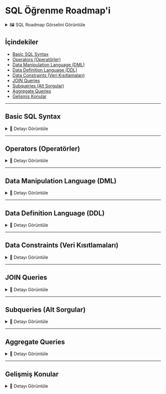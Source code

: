 # SQL Öğrenme Roadmap'i

<details>
<summary>🖼️ SQL Roadmap Görselini Görüntüle</summary>

![SQL Roadmap](./images/Ekran%20görüntüsü%202025-09-07%20002057.png)
![SQL Roadmap](./images/sql-roadmap.png)

_SQL Roadmap_

</details>

## İçindekiler

- [Basic SQL Syntax](#basic-sql-syntax)
- [Operators (Operatörler)](#operators-operatörler)
- [Data Manipulation Language (DML)](#data-manipulation-language-dml)
- [Data Definition Language (DDL)](#data-definition-language-ddl)
- [Data Constraints (Veri Kısıtlamaları)](#data-constraints-veri-kısıtlamaları)
- [JOIN Queries](#join-queries)
- [Subqueries (Alt Sorgular)](#subqueries-alt-sorgular)
- [Aggregate Queries](#aggregate-queries)
- [Gelişmiş Konular](#gelişmiş-konular)

---

## Basic SQL Syntax

<details>
<summary>📖 Detayı Görüntüle</summary>

### 1. Açıklama

Basic SQL Syntax, SQL dilinin temel yapısını ve komut yazım kurallarını kapsar. SQL komutlarının nasıl yazılacağı, noktalama işaretleri, büyük-küçük harf kullanımı gibi temel konuları içerir.

### 2. Amacı

- SQL komutlarının doğru yazımını öğrenmek
- Syntax hatalarını önlemek
- Okunabilir ve düzenli SQL kodları yazmak
- SQL standartlarına uygun kod geliştirmek

### 3. Özet

SQL komutları noktalı virgülle biter, büyük-küçük harf duyarlı değildir (best practice olarak keywords büyük yazılır), string değerler tek tırnak içinde yazılır.

### 4. Basit Açıklama

SQL'i İngilizce bir cümle gibi düşünün. Özne (SELECT), yüklem (FROM), nesne (tablolar) var. Gramer kuralları gibi SQL'in de yazım kuralları vardır.

### 5. Bu terim neden gerekli?

- Hatasız SQL yazmak için temel
- Kod standartları için gerekli
- Takım çalışmasında anlaşılabilirlik için
- Debugging süreçlerini kolaylaştırmak için

### 6. Örnek

```sql
-- Doğru SQL Syntax
SELECT ad, soyad, yas
FROM kullanicilar
WHERE yas > 18
ORDER BY ad ASC;

-- Yorum satırları
/* Bu çok satırlı
   yorum örneğidir */

-- String kullanımı
SELECT * FROM urunler WHERE kategori = 'Elektronik';

-- Case insensitive (aynı anlamda)
select * from kullanicilar;
SELECT * FROM kullanicilar;
Select * From kullanicilar;
```

### 7. Ezberleme Tekniği

**Gerçek Hayat Örneği**: SQL'i bir restoran siparişi verme süreci gibi düşünün. "Garson (SELECT), menüden (FROM) pizza (koşul) istiyorum" dersiniz. Her dilde gramer kuralları olduğu gibi SQL'de de syntax kuralları var.

**Hafıza Hilesi**:

- **SELECT** = **SEÇ** (Ne istiyorsun?)
- **FROM** = **NEREDEN** (Hangi kaynaktan?)
- **WHERE** = **NEREDE** (Hangi koşulla?)
- **;** = **NOKTA** (Cümleyi bitir)

</details>

---

## Operators (Operatörler)

<details>
<summary>📖 Detayı Görüntüle</summary>

### 1. Açıklama

SQL operatörleri, verileri karşılaştırmak, matematiksel işlemler yapmak ve mantıksal koşullar oluşturmak için kullanılan sembollerdir. Arithmetic, Comparison, Logical ve Special operatörler olmak üzere farklı kategorilerde bulunur.

### 2. Amacı

- Veri filtreleme işlemleri
- Matematiksel hesaplamalar
- Mantıksal koşul oluşturma
- String manipülasyonu

### 3. Özet

Roadmap'teki SELECT, INSERT, DELETE, UPDATE statements bu operatörlerle güçlenir. Comparison (=, >, <), Logical (AND, OR, NOT), Arithmetic (+, -, \*, /) operatörleri vardır.

### 4. Basit Açıklama

Matematik dersindeki işlemler gibi. Toplama (+), çıkarma (-), eşittir (=), büyüktür (>) sembollerini SQL'de de kullanıyorsunuz.

### 5. Bu terim neden gerekli?

- Karmaşık sorgular yazabilmek için
- Verileri filtreleyebilmek için
- Hesaplanmış sütunlar oluşturmak için
- Koşullu mantık kurmak için

### 6. Örnek

```sql
-- Arithmetic Operators
SELECT
    urun_adi,
    fiyat,
    fiyat * 1.18 AS kdv_dahil_fiyat,
    fiyat - (fiyat * 0.10) AS indirimli_fiyat
FROM urunler;

-- Comparison Operators
SELECT * FROM calisanlar WHERE maas > 5000;
SELECT * FROM calisanlar WHERE departman = 'IT';
SELECT * FROM calisanlar WHERE yas BETWEEN 25 AND 40;

-- Logical Operators
SELECT * FROM urunler
WHERE kategori = 'Elektronik'
AND fiyat > 1000
AND stok_miktari > 0;

-- String Operators
SELECT * FROM kullanicilar WHERE ad LIKE 'Ah%';
SELECT * FROM kullanicilar WHERE email LIKE '%@gmail.com';

-- IN Operator
SELECT * FROM urunler WHERE kategori IN ('Elektronik', 'Bilgisayar', 'Telefon');

-- NULL Operators
SELECT * FROM calisanlar WHERE telefon IS NOT NULL;
SELECT * FROM calisanlar WHERE bonus IS NULL;
```

### 7. Ezberleme Tekniği

**Gerçek Hayat Örneği**: Market alışverişi yaparken karar verme süreci gibi. "Fiyatı 100 TL'den az VE markası Samsung VEYA Apple olan telefonları getir" diyorsunuz.

**Hafıza Hilesi**:

- **AND** = **VE** (her iki koşul da doğru olmalı)
- **OR** = **VEYA** (koşullardan biri doğru olmalı)
- **NOT** = **DEĞİL** (koşulun tersi)
- **LIKE** = **BENZERİ** (pattern matching)

</details>

---

## Data Manipulation Language (DML)

<details>
<summary>📖 Detayı Görüntüle</summary>

### 1. Açıklama

DML (Data Manipulation Language), veritabanındaki verileri manipüle etmek için kullanılan SQL komutlarıdır. SELECT, INSERT, UPDATE, DELETE komutlarını içerir ve roadmap'te ana DML bloğunda gösterilmiştir.

### 2. Amacı

- Veritabanından veri çekme (SELECT)
- Yeni veri ekleme (INSERT)
- Mevcut veri güncelleme (UPDATE)
- Veri silme (DELETE)

### 3. Özet

CRUD (Create, Read, Update, Delete) işlemlerinin SQL karşılığıdır. FROM, WHERE, JOINs, GROUP BY, ORDER BY, HAVING klauzülleri ile güçlendirilir.

### 4. Basit Açıklama

Bir not defteri kullanmak gibi. Yeni not yazarsınız (INSERT), notları okursunuz (SELECT), düzenlersiniz (UPDATE), silersiniz (DELETE).

### 5. Bu terim neden gerekli?

- Dinamik uygulamalar için zorunlu
- Veri yönetimi için temel
- User interactions için gerekli
- Business logic implementation için

### 6. Örnek

```sql
-- SELECT - Veri Çekme
SELECT
    k.ad,
    k.soyad,
    k.email
FROM kullanicilar k
WHERE k.aktif = true
ORDER BY k.kayit_tarihi DESC;

-- SELECT with JOINs
SELECT
    k.ad,
    COUNT(s.id) as siparis_sayisi
FROM kullanicilar k
LEFT JOIN siparisler s ON k.id = s.kullanici_id
GROUP BY k.id, k.ad
HAVING COUNT(s.id) > 0;

-- INSERT - Veri Ekleme
INSERT INTO kullanicilar (ad, soyad, email, telefon)
VALUES ('Ahmet', 'Yılmaz', 'ahmet@email.com', '5551234567');

-- Multiple INSERT
INSERT INTO urunler (ad, fiyat, kategori_id) VALUES
    ('Laptop', 15000, 1),
    ('Mouse', 50, 2),
    ('Klavye', 200, 2);

-- UPDATE - Veri Güncelleme
UPDATE kullanicilar
SET
    telefon = '5559876543',
    guncelleme_tarihi = CURRENT_TIMESTAMP
WHERE email = 'ahmet@email.com';

-- DELETE - Veri Silme
DELETE FROM kullanicilar
WHERE aktif = false
AND son_giris < '2023-01-01';

-- Conditional DELETE
DELETE FROM sepet_urunleri
WHERE sepet_id IN (
    SELECT id FROM sepetler
    WHERE olusturma_tarihi < NOW() - INTERVAL '30 days'
);
```

### 7. Ezberleme Tekniği

**Gerçek Hayat Örneği**: Bir kütüphane sistemi gibi. Kitap kataloguna bakarsınız (SELECT), yeni kitap kaydedersiniz (INSERT), kitap bilgilerini güncellersiniz (UPDATE), eski kitapları arşivden çıkarırsınız (DELETE).

**Hafıza Hilesi**:

- **SELECT** = **SEÇ** (göster bana)
- **INSERT** = **SOKMA** (yeni ekle)
- **UPDATE** = **GÜNCELLE** (var olanı değiştir)
- **DELETE** = **SİL** (kaldır)

</details>

---

## Data Definition Language (DDL)

<details>
<summary>📖 Detayı Görüntüle</summary>

### 1. Açıklama

DDL (Data Definition Language), veritabanı yapısını tanımlayan komutlardır. Roadmap'te gösterilen Create Table, Alter Table, Drop Table, Truncate Table işlemlerini kapsar.

### 2. Amacı

- Veritabanı şemasını oluşturma
- Tablo yapılarını tanımlama
- Veritabanı objelerini yönetme
- Schema değişikliklerini uygulama

### 3. Özet

CREATE, ALTER, DROP, TRUNCATE komutları ile tablolar, indeksler, constraint'ler yönetilir. Veritabanının iskeletini oluşturan komutlardır.

### 4. Basit Açıklama

Bir ev inşa etmek gibi. Temel atarsınız (CREATE), oda eklersiniz (ALTER), gereksiz bölümleri kaldırırsınız (DROP), evi boşaltırsınız (TRUNCATE).

### 5. Bu terim neden gerekli?

- Veritabanı tasarımı için temel
- Schema management için zorunlu
- Veri bütünlüğü için kritik
- System evolution için gerekli

### 6. Örnek

```sql
-- CREATE TABLE - Tablo Oluşturma
CREATE TABLE kullanicilar (
    id SERIAL PRIMARY KEY,
    ad VARCHAR(50) NOT NULL,
    soyad VARCHAR(50) NOT NULL,
    email VARCHAR(100) UNIQUE NOT NULL,
    telefon VARCHAR(15),
    dogum_tarihi DATE,
    kayit_tarihi TIMESTAMP DEFAULT CURRENT_TIMESTAMP,
    aktif BOOLEAN DEFAULT true
);

-- CREATE TABLE with Foreign Key
CREATE TABLE siparisler (
    id SERIAL PRIMARY KEY,
    kullanici_id INTEGER REFERENCES kullanicilar(id),
    siparis_tarihi TIMESTAMP DEFAULT CURRENT_TIMESTAMP,
    toplam_tutar DECIMAL(10,2) NOT NULL,
    durum VARCHAR(20) DEFAULT 'beklemede'
);

-- ALTER TABLE - Tablo Değiştirme
ALTER TABLE kullanicilar
ADD COLUMN son_giris_tarihi TIMESTAMP;

ALTER TABLE kullanicilar
ALTER COLUMN telefon SET NOT NULL;

ALTER TABLE kullanicilar
DROP COLUMN dogum_tarihi;

-- DROP TABLE - Tablo Silme
DROP TABLE IF EXISTS temp_veriler;

DROP TABLE eski_log_kayitlari CASCADE;

-- TRUNCATE TABLE - Tablo İçeriği Temizleme
TRUNCATE TABLE sepet_urunleri;

TRUNCATE TABLE log_kayitlari RESTART IDENTITY;

-- CREATE INDEX
CREATE INDEX idx_kullanici_email ON kullanicilar(email);
CREATE INDEX idx_siparis_tarih ON siparisler(siparis_tarihi);

-- CREATE SEQUENCE
CREATE SEQUENCE siparis_no_seq START 1000;
```

### 7. Ezberleme Tekniği

**Gerçek Hayat Örneği**: Bir şirket binası inşa etmek gibi. Binanın planını çizersiniz (CREATE), yeni katlar eklersiniz (ALTER), gereksiz bölümleri yıkarsınız (DROP), ofisleri boşaltırsınız (TRUNCATE).

**Hafıza Hilesi**:

- **CREATE** = **YARAT** (sıfırdan oluştur)
- **ALTER** = **DEĞİŞTİR** (var olanı modifiye et)
- **DROP** = **BIRAK** (tamamen kaldır)
- **TRUNCATE** = **KES** (içeriği temizle)

</details>

---

## Data Constraints (Veri Kısıtlamaları)

<details>
<summary>📖 Detayı Görüntüle</summary>

### 1. Açıklama

Data Constraints, veritabanına girilen verilerin belirli kuralları karşılamasını sağlayan kısıtlamalardır. Roadmap'te Primary Key, Foreign Key, Unique, NOT NULL, CHECK constraint'leri gösterilmiştir.

### 2. Amacı

- Veri bütünlüğünü sağlama
- İş kurallarını enforce etme
- Hatalı veri girişini önleme
- Referential integrity sağlama

### 3. Özet

Constraints, tablolara uygulanan kurallar olup veri kalitesini garanti eder. Primary key benzersizlik, foreign key ilişkileri korur.

### 4. Basit Açıklama

Bir apartman yönetmeliği gibi. Her dairenin numarası benzersiz olmalı (Primary Key), ziyaretçiler kayıtlı olmalı (Foreign Key), isim alanı boş bırakılamaz (NOT NULL).

### 5. Bu terim neden gerekli?

- Veri kalitesi için kritik
- İş kuralları için zorunlu
- Database integrity için
- Hata önleme için

### 6. Örnek

```sql
-- PRIMARY KEY Constraint
CREATE TABLE departmanlar (
    id SERIAL PRIMARY KEY,
    ad VARCHAR(50) NOT NULL UNIQUE,
    aciklama TEXT
);

-- FOREIGN KEY Constraint
CREATE TABLE calisanlar (
    id SERIAL PRIMARY KEY,
    ad VARCHAR(50) NOT NULL,
    soyad VARCHAR(50) NOT NULL,
    email VARCHAR(100) UNIQUE NOT NULL,
    maas DECIMAL(10,2),
    departman_id INTEGER,
    CONSTRAINT fk_departman
        FOREIGN KEY (departman_id)
        REFERENCES departmanlar(id)
        ON DELETE SET NULL
        ON UPDATE CASCADE
);

-- UNIQUE Constraint
ALTER TABLE calisanlar
ADD CONSTRAINT uk_calisan_email UNIQUE (email);

-- NOT NULL Constraint
ALTER TABLE calisanlar
ALTER COLUMN ad SET NOT NULL;

-- CHECK Constraint
ALTER TABLE calisanlar
ADD CONSTRAINT chk_maas_pozitif
CHECK (maas > 0);

ALTER TABLE calisanlar
ADD CONSTRAINT chk_email_format
CHECK (email LIKE '%@%.%');

-- Multiple Column Constraint
CREATE TABLE proje_atamalari (
    calisan_id INTEGER,
    proje_id INTEGER,
    baslangic_tarihi DATE NOT NULL,
    PRIMARY KEY (calisan_id, proje_id),
    FOREIGN KEY (calisan_id) REFERENCES calisanlar(id),
    FOREIGN KEY (proje_id) REFERENCES projeler(id)
);

-- Constraint Drop
ALTER TABLE calisanlar
DROP CONSTRAINT chk_maas_pozitif;
```

### 7. Ezberleme Tekniği

**Gerçek Hayat Örneği**: Okul kayıt sistemi gibi. Her öğrencinin numarası benzersiz (Primary Key), sınıf bilgisi mevcut sınıflardan biri olmalı (Foreign Key), ad-soyad boş olamaz (NOT NULL), yaş 18+ olmalı (CHECK).

**Hafıza Hilesi**:

- **PRIMARY KEY** = **ANA ANAHTAR** (benzersiz kimlik)
- **FOREIGN KEY** = **YABANCI ANAHTAR** (başka tabloya referans)
- **UNIQUE** = **EŞSİZ** (tekrar edemez)
- **NOT NULL** = **BOŞ OLAMAZ** (değer zorunlu)
- **CHECK** = **KONTROL** (kurala uymalı)

</details>

---

## JOIN Queries

<details>
<summary>📖 Detayı Görüntüle</summary>

### 1. Açıklama

JOIN Queries, iki veya daha fazla tabloyu birleştirerek tek bir sonuç kümesi elde etmek için kullanılır. Roadmap'te INNER JOIN, LEFT JOIN ve diğer JOIN türleri gösterilmiştir.

### 2. Amacı

- İlişkili verileri birleştirme
- Normalizasyonun faydalarını koruma
- Karmaşık raporlar oluşturma
- İlişkisel veritabanı avantajları

### 3. Özet

INNER JOIN ortak kayıtları, LEFT JOIN sol tablodaki tüm kayıtları getirir. JOIN türleri farklı senaryolarda kullanılır.

### 4. Basit Açıklama

İki farklı dosyayı ortak bir bilgiye göre birleştirmek gibi. Müşteri listesi ve sipariş listesini müşteri ID'sine göre eşleştiriyorsunuz.

### 5. Bu terim neden gerekli?

- İlişkisel veritabanı için temel
- Veri normalizasyonu için
- Comprehensive reporting için
- Data analysis için

### 6. Örnek

```sql
-- INNER JOIN - Ortak kayıtlar
SELECT
    k.ad,
    k.soyad,
    s.siparis_tarihi,
    s.toplam_tutar
FROM kullanicilar k
INNER JOIN siparisler s ON k.id = s.kullanici_id
WHERE s.siparis_tarihi >= '2023-01-01';

-- LEFT JOIN - Sol tablodaki tüm kayıtlar
SELECT
    k.ad,
    k.soyad,
    COUNT(s.id) as siparis_sayisi,
    COALESCE(SUM(s.toplam_tutar), 0) as toplam_harcama
FROM kullanicilar k
LEFT JOIN siparisler s ON k.id = s.kullanici_id
GROUP BY k.id, k.ad, k.soyad
ORDER BY toplam_harcama DESC;

-- RIGHT JOIN - Sağ tablodaki tüm kayıtlar
SELECT
    k.ad,
    s.siparis_tarihi,
    s.toplam_tutar
FROM kullanicilar k
RIGHT JOIN siparisler s ON k.id = s.kullanici_id;

-- FULL OUTER JOIN - Her iki tablodaki tüm kayıtlar
SELECT
    k.ad,
    s.siparis_tarihi
FROM kullanicilar k
FULL OUTER JOIN siparisler s ON k.id = s.kullanici_id;

-- SELF JOIN - Aynı tabloyu kendisiyle join
SELECT
    c1.ad as calisan,
    c2.ad as yonetici
FROM calisanlar c1
LEFT JOIN calisanlar c2 ON c1.yonetici_id = c2.id;

-- Multiple JOINs
SELECT
    k.ad,
    s.siparis_tarihi,
    u.urun_adi,
    sd.miktar,
    u.fiyat
FROM kullanicilar k
JOIN siparisler s ON k.id = s.kullanici_id
JOIN siparis_detaylari sd ON s.id = sd.siparis_id
JOIN urunler u ON sd.urun_id = u.id
WHERE s.siparis_tarihi >= '2023-01-01';
```

### 7. Ezberleme Tekniği

**Gerçek Hayat Örneği**: Düğün organizasyonu gibi. Davetiye listesi ve masa planını misafir ID'sine göre birleştiriyorsunuz. Inner join: hem davetiyesi hem masası olan, Left join: davetiyesi olan herkes (masası olmasa da).

**Hafıza Hilesi**:

- **INNER JOIN** = **İÇ KAVŞAK** (ortaklar)
- **LEFT JOIN** = **SOL TAM** (soldaki herkes)
- **RIGHT JOIN** = **SAĞ TAM** (sağdaki herkes)
- **FULL OUTER JOIN** = **HERKES** (her iki taraf)

</details>

---

## Subqueries (Alt Sorgular)

<details>
<summary>📖 Detayı Görüntüle</summary>

### 1. Açıklama

Subqueries, bir SQL sorgusunun içinde yer alan başka bir SQL sorgusudur. Roadmap'te Nested Subqueries ve Correlated Subqueries olarak ikiye ayrılmıştır.

### 2. Amacı

- Karmaşık filtreleme
- Dinamik koşullar oluşturma
- Çok aşamalı veri analizi
- Temporary result sets

### 3. Özet

WHERE, SELECT, FROM klauzüllerinde kullanılabilir. Nested (bağımsız) ve Correlated (bağımlı) olmak üzere iki türü vardır.

### 4. Basit Açıklama

Matruşka bebek gibi içiçe sorular. "Ortalamadan yüksek maaş alanları bul" derken, önce ortalamayı hesaplıyor, sonra onunla karşılaştırıyor.

### 5. Bu terim neden gerekli?

- Karmaşık business logic için
- Multi-step analysis için
- Dynamic filtering için
- Advanced SQL için

### 6. Örnek

```sql
-- Nested Subquery (WHERE'de)
SELECT ad, maas
FROM calisanlar
WHERE maas > (
    SELECT AVG(maas)
    FROM calisanlar
);

-- Subquery with IN
SELECT ad, soyad
FROM kullanicilar
WHERE id IN (
    SELECT DISTINCT kullanici_id
    FROM siparisler
    WHERE siparis_tarihi >= '2023-01-01'
);

-- Subquery with EXISTS
SELECT k.ad, k.email
FROM kullanicilar k
WHERE EXISTS (
    SELECT 1
    FROM siparisler s
    WHERE s.kullanici_id = k.id
    AND s.toplam_tutar > 1000
);

-- Correlated Subquery
SELECT
    c1.ad,
    c1.maas,
    c1.departman_id
FROM calisanlar c1
WHERE c1.maas > (
    SELECT AVG(c2.maas)
    FROM calisanlar c2
    WHERE c2.departman_id = c1.departman_id
);

-- Subquery in SELECT
SELECT
    k.ad,
    k.email,
    (SELECT COUNT(*)
     FROM siparisler s
     WHERE s.kullanici_id = k.id) as siparis_sayisi
FROM kullanicilar k;

-- Subquery in FROM (Derived Table)
SELECT
    dept_adi,
    ortalama_maas
FROM (
    SELECT
        d.ad as dept_adi,
        AVG(c.maas) as ortalama_maas
    FROM calisanlar c
    JOIN departmanlar d ON c.departman_id = d.id
    GROUP BY d.id, d.ad
) as dept_stats
WHERE ortalama_maas > 7000;
```

### 7. Ezberleme Tekniği

**Gerçek Hayat Örneği**: Bir sınıfta "sınıf ortalamasından yüksek not alan öğrencileri bul" demek gibi. Önce sınıf ortalamasını hesaplıyorsunuz (inner query), sonra o değerden yüksek olanları buluyorsunuz (outer query).

**Hafıza Hilesi**:

- **NESTED** = **YUVALANMIŞ** (bağımsız çalışır)
- **CORRELATED** = **İLİŞKİLİ** (dış sorguya bağımlı)
- **EXISTS** = **VAR MI?** (böyle kayıt var mı kontrol et)
- **IN** = **İÇİNDE Mİ?** (bu listede var mı?)

</details>

---

## Aggregate Queries

<details>
<summary>📖 Detayı Görüntüle</summary>

### 1. Açıklama

Aggregate Queries, birden fazla satırdaki verileri tek bir değere dönüştüren fonksiyonları kullanır. Roadmap'te SUM, COUNT, AVG, MIN, MAX fonksiyonları ve GROUP BY, HAVING klauzülleri gösterilmiştir.

### 2. Amacı

- Veri özetleme ve analiz
- İstatistiksel hesaplamalar
- Raporlama için toplam değerler
- Business intelligence

### 3. Özet

GROUP BY ile veriler gruplandırılır, HAVING ile gruplar filtrelenir. COUNT, SUM, AVG, MIN, MAX gibi aggregate functions kullanılır.

### 4. Basit Açıklama

Bir sınıftaki öğrencilerin notlarını özetlemek gibi. Kaç öğrenci var (COUNT), ortalama not (AVG), en yüksek not (MAX), toplam puan (SUM).

### 5. Bu terim neden gerekli?

- Business analytics için temel
- Reporting için zorunlu
- KPI calculations için
- Data summarization için

### 6. Örnek

```sql
-- Temel Aggregate Functions
SELECT
    COUNT(*) as toplam_calisan,
    AVG(maas) as ortalama_maas,
    MIN(maas) as en_dusuk_maas,
    MAX(maas) as en_yuksek_maas,
    SUM(maas) as toplam_maas_gideri
FROM calisanlar;

-- GROUP BY ile gruplama
SELECT
    departman_id,
    COUNT(*) as calisan_sayisi,
    AVG(maas) as ortalama_maas,
    MAX(maas) as en_yuksek_maas
FROM calisanlar
GROUP BY departman_id
ORDER BY ortalama_maas DESC;

-- HAVING ile grup filtreleme
SELECT
    departman_id,
    COUNT(*) as calisan_sayisi,
    AVG(maas) as ortalama_maas
FROM calisanlar
GROUP BY departman_id
HAVING COUNT(*) > 5
AND AVG(maas) > 6000;

-- Multiple grouping columns
SELECT
    departman_id,
    pozisyon,
    COUNT(*) as kisi_sayisi,
    AVG(maas) as ortalama_maas
FROM calisanlar
GROUP BY departman_id, pozisyon
ORDER BY departman_id, ortalama_maas DESC;

-- Aggregate with JOIN
SELECT
    d.ad as departman_adi,
    COUNT(c.id) as calisan_sayisi,
    COALESCE(AVG(c.maas), 0) as ortalama_maas,
    COALESCE(SUM(c.maas), 0) as toplam_maas_gideri
FROM departmanlar d
LEFT JOIN calisanlar c ON d.id = c.departman_id
GROUP BY d.id, d.ad
ORDER BY calisan_sayisi DESC;

-- Date-based aggregation
SELECT
    DATE_TRUNC('month', siparis_tarihi) as ay,
    COUNT(*) as siparis_sayisi,
    SUM(toplam_tutar) as aylik_ciro,
    AVG(toplam_tutar) as ortalama_siparis_tutari
FROM siparisler
WHERE siparis_tarihi >= '2023-01-01'
GROUP BY DATE_TRUNC('month', siparis_tarihi)
ORDER BY ay;

-- Conditional aggregation
SELECT
    departman_id,
    COUNT(*) as toplam_calisan,
    COUNT(CASE WHEN maas > 8000 THEN 1 END) as yuksek_maasli,
    COUNT(CASE WHEN maas <= 8000 THEN 1 END) as normal_maasli,
    AVG(CASE WHEN pozisyon = 'Senior' THEN maas END) as senior_ortalama_maas
FROM calisanlar
GROUP BY departman_id;
```

### 7. Ezberleme Tekniği

**Gerçek Hayat Örneği**: Bir mağaza müdürü günlük rapor hazırlıyor. Kaç müşteri geldi (COUNT), ortalama alışveriş tutarı (AVG), en büyük alışveriş (MAX), günlük toplam satış (SUM).

**Hafıza Hilesi**:

- **COUNT** = **SAY** (kaç tane?)
- **SUM** = **TOPLA** (hepsini topla)
- **AVG** = **AVERAGE** (ortalama)
- **GROUP BY** = **GRUPLA** (kategorilere ayır)
- **HAVING** = **GRUP KOŞULU** (gruplar için WHERE)

</details>

---

## Gelişmiş Konular

<details>
<summary>📖 Detayı Görüntüle</summary>

### 1. Açıklama

SQL'in ileri düzey konularını kapsar: Window Functions, CTEs (Common Table Expressions), Views, Stored Procedures, Triggers, Indexes ve Performance Optimization.

### 2. Amacı

- Karmaşık analitik sorgular yazma
- Code reusability sağlama
- Performance optimization
- Advanced database features

### 3. Özet

Bu konular SQL'de uzmanlaşmak isteyen geliştiriciler için kritiktir. Enterprise uygulamalarda sıkça kullanılır.

### 4. Basit Açıklama

Temel SQL'i öğrendikten sonra, profesyonel projelerde kullanılan gelişmiş araçları öğrenmek gibi. Temel hesap makinasından bilimsel hesap makinasına geçmek.

### 5. Bu terim neden gerekli?

- Senior developer olmak için
- Complex business requirements için
- Performance critical applications için
- Enterprise solutions için

### 6. Örnek

```sql
-- Window Functions
SELECT
    ad,
    departman_id,
    maas,
    AVG(maas) OVER (PARTITION BY departman_id) as dept_ortalama,
    ROW_NUMBER() OVER (PARTITION BY departman_id ORDER BY maas DESC) as dept_siralama,
    RANK() OVER (ORDER BY maas DESC) as genel_siralama
FROM calisanlar;

-- Common Table Expression (CTE)
WITH departman_istatistikleri AS (
    SELECT
        departman_id,
        COUNT(*) as calisan_sayisi,
        AVG(maas) as ortalama_maas
    FROM calisanlar
    GROUP BY departman_id
),
yuksek_performansli_deptler AS (
    SELECT departman_id
    FROM departman_istatistikleri
    WHERE calisan_sayisi > 10 AND ortalama_maas > 7000
)
SELECT
    c.ad,
    c.soyad,
    c.maas,
    d.ad as departman_adi
FROM calisanlar c
JOIN departmanlar d ON c.departman_id = d.id
WHERE c.departman_id IN (SELECT departman_id FROM yuksek_performansli_deptler);

-- Recursive CTE (Hierarşik data)
WITH RECURSIVE org_chart AS (
    -- Base case: Top level managers
    SELECT id, ad, yonetici_id, 1 as level
    FROM calisanlar
    WHERE yonetici_id IS NULL

    UNION ALL

    -- Recursive case
    SELECT c.id, c.ad, c.yonetici_id, oc.level + 1
    FROM calisanlar c
    JOIN org_chart oc ON c.yonetici_id = oc.id
)
SELECT * FROM org_chart ORDER BY level, ad;

-- View oluşturma
CREATE VIEW aktif_calisan_ozeti AS
SELECT
    c.id,
    c.ad,
    c.soyad,
    d.ad as departman,
    c.maas,
    c.baslangic_tarihi
FROM calisanlar c
JOIN departmanlar d ON c.departman_id = d.id
WHERE c.aktif = true;

-- View kullanımı
SELECT * FROM aktif_calisan_ozeti
WHERE departman = 'IT'
ORDER BY maas DESC;

-- Index oluşturma
CREATE INDEX idx_calisan_departman ON calisanlar(departman_id);
CREATE INDEX idx_siparis_tarih_kullanici ON siparisler(siparis_tarihi, kullanici_id);

-- Composite index
CREATE INDEX idx_calisan_dept_maas ON calisanlar(departman_id, maas DESC);

-- Partial index
CREATE INDEX idx_aktif_calisanlar ON calisanlar(ad, soyad) WHERE aktif = true;
```

### 7. Ezberleme Tekniği

**Gerçek Hayat Örneği**: Temel araba kullanmayı öğrendikten sonra, park sensörü, navigasyon, cruise control gibi gelişmiş özellikleri öğrenmek. Aynı araç ama çok daha güçlü kullanım.

**Hafıza Hilesi**:

- **WINDOW FUNCTION** = **PENCERE FONKSİYONU** (pencereden bakarak hesapla)
- **CTE** = **COMMON TABLE EXPRESSION** (ortak tablo ifadesi, geçici sonuç)
- **VIEW** = **GÖRÜNÜM** (sanal tablo)
- **INDEX** = **DİZİN** (hızlı erişim için işaretçi)

</details>
